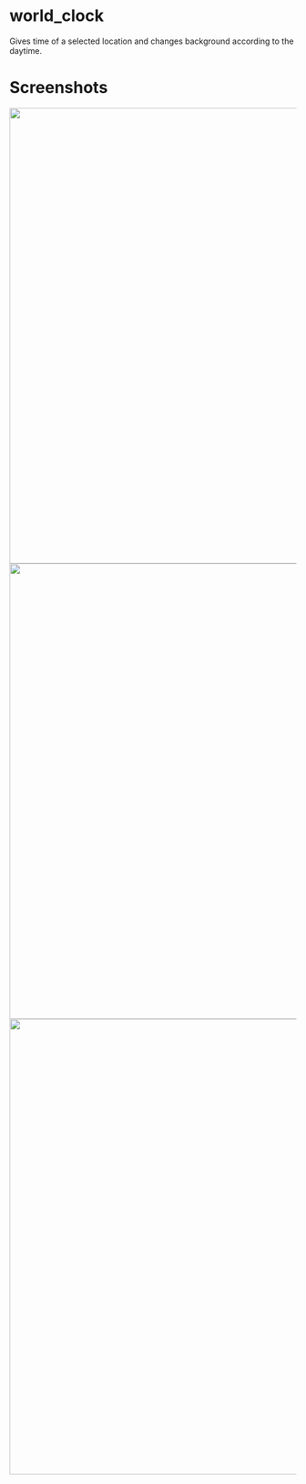 # world_clock

Gives time of a selected location and changes background according to the daytime.

# Screenshots


<img src="https://user-images.githubusercontent.com/79049365/157682051-a208b596-7284-418d-94d0-6bda310d1dc7.jpg" height="800">
<img src="https://user-images.githubusercontent.com/79049365/157682080-f7a86af1-c5c9-4b80-9452-a1c089481021.jpg" height="800">
<img src="https://user-images.githubusercontent.com/79049365/157682105-643e9db2-ffd5-4e43-ad7b-7c8d31d710e0.jpg" height="800">
